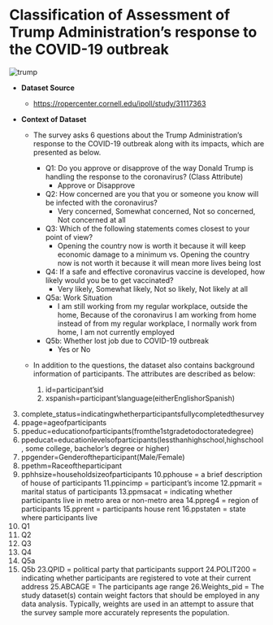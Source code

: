 # Classification of Assessment of Trump Administration’s response to the COVID-19 outbreak
![trump](https://s.abcnews.com/images/US/IpsosPoll_Coronavirus_Q1_ApproveDisapprove_061820_v01_KS_hpEmbed_16x9_992.jpg)

- **Dataset Source**
  - https://ropercenter.cornell.edu/ipoll/study/31117363


- **Context of Dataset**
  - The survey asks 6 questions about the Trump Administration’s response to the COVID-19 outbreak along with its impacts, which are presented as below.
    - Q1: Do you approve or disapprove of the way Donald Trump is handling the response to the coronavirus? (Class Attribute)
      - Approve or Disapprove
    - Q2: How concerned are you that you or someone you know will be infected with the coronavirus?
      - Very concerned, Somewhat concerned, Not so concerned, Not concerned at all
    - Q3: Which of the following statements comes closest to your point of view?
      - Opening the country now is worth it because it will keep economic damage to a minimum vs. Opening the country now is not worth it because it will mean more lives being lost
    - Q4: If a safe and effective coronavirus vaccine is developed, how likely would you be to get vaccinated?
      - Very likely, Somewhat likely, Not so likely, Not likely at all 
    - Q5a: Work Situation
      - I am still working from my regular workplace, outside the home, Because of the coronavirus I am working from home instead of from my regular workplace, I normally work from home, I am not currently employed
    - Q5b: Whether lost job due to COVID-19 outbreak 
      - Yes or No
      
  - In addition to the questions, the dataset also contains background information of participants. The attributes are described as below:
    1. id=participant’sid
    2. xspanish=participant’slanguage(eitherEnglishorSpanish)
3. complete_status=indicatingwhetherparticipantsfullycompletedthesurvey
4. ppage=ageofparticipants
5. ppeduc=educationofparticipants(fromthe1stgradetodoctoratedegree)
6. ppeducat=educationlevelsofparticipants(lessthanhighschool,highschool,
some college, bachelor’s degree or higher)
7. ppgender=Genderoftheparticipant(Male/Female)
8. ppethm=Raceoftheparticipant
9. pphhsize=householdsizeofparticipants
10.pphouse = a brief description of house of participants
11.ppincimp = participant’s income
12.ppmarit = marital status of participants
13.ppmsacat = indicating whether participants live in metro area or non-metro area 14.ppreg4 = region of participants
15.pprent = participants house rent
16.ppstaten = state where participants live
17. Q1
18. Q2
19. Q3
20. Q4
21. Q5a
22. Q5b
23.QPID = political party that participants support
24.POLIT200 = indicating whether participants are registered to vote at their current
address
25.ABCAGE = The participants age range
26.Weights_pid = The study dataset(s) contain weight factors that should be
employed in any data analysis. Typically, weights are used in an attempt to assure that the survey sample more accurately represents the population.

